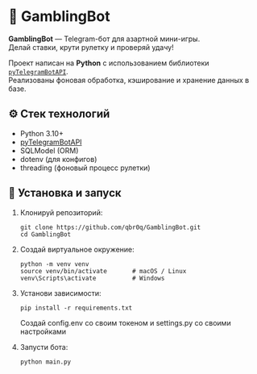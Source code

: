 # 🎰 GamblingBot
**GamblingBot** — Telegram-бот для азартной мини-игры.  
Делай ставки, крути рулетку и проверяй удачу!  

Проект написан на **Python** с использованием библиотеки [`pyTelegramBotAPI`](https://github.com/eternnoir/pyTelegramBotAPI).  
Реализованы фоновая обработка, кэширование и хранение данных в базе.

## ⚙️ Стек технологий

- Python 3.10+
- [pyTelegramBotAPI](https://pypi.org/project/pyTelegramBotAPI/)
- SQLModel (ORM)
- dotenv (для конфигов)
- threading (фоновый процесс рулетки)

## 🚀 Установка и запуск

1. Клонируй репозиторий:

   ```
   git clone https://github.com/qbr0q/GamblingBot.git
   cd GamblingBot
   
2. Создай виртуальное окружение:

    ```
    python -m venv venv
    source venv/bin/activate       # macOS / Linux
    venv\Scripts\activate          # Windows
   
3. Установи зависимости:

    ```    
    pip install -r requirements.txt
    ```
    Создай config.env со своим токеном и settings.py со своими настройками


4. Запусти бота:

    ```
    python main.py
   